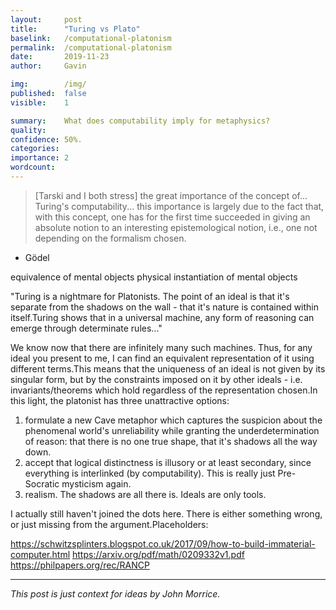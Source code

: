 ```yaml
---
layout:     post
title:      "Turing vs Plato"
baselink:   /computational-platonism
permalink:  /computational-platonism
date:       2019-11-23
author:     Gavin

img:        /img/
published:	false
visible: 	1

summary:    What does computability imply for metaphysics?
quality:    
confidence:	50%.
categories: 
importance: 2
wordcount:		
---
```


> [Tarski and I both stress] the great importance of the concept of... Turing's computability... this importance is largely due to the fact that, with this concept, one has for the first time succeeded in giving an absolute notion to an interesting epistemological notion, i.e., one not depending on the formalism chosen.

- Gödel

equivalence of mental objects
physical instantiation of mental objects

"Turing is a nightmare for Platonists. The point of an ideal is that it's separate from the shadows on the wall - that it's nature is contained within itself.Turing shows that in a universal machine, any form of reasoning can emerge through determinate rules..." 

We know now that there are infinitely many such machines. Thus, for any ideal you present to me, I can find an equivalent representation of it using different terms.This means that the uniqueness of an ideal is not given by its singular form, but by the constraints imposed on it by other ideals - i.e. invariants/theorems which hold regardless of the representation chosen.In this light, the platonist has three unattractive options:
1. formulate a new Cave metaphor which captures the suspicion about the phenomenal world's unreliability while granting the underdetermination of reason: that there is no one true shape, that it's shadows all the way down.
2. accept that logical distinctness is illusory or at least secondary, since everything is interlinked (by computability). This is really just Pre-Socratic mysticism again. 
3. realism. The shadows are all there is. Ideals are only tools.


I actually still haven't joined the dots here. There is either something wrong, or just missing from the argument.Placeholders:

https://schwitzsplinters.blogspot.co.uk/2017/09/how-to-build-immaterial-computer.html
https://arxiv.org/pdf/math/0209332v1.pdf
https://philpapers.org/rec/RANCP

---

_This post is just context for ideas by John Morrice._